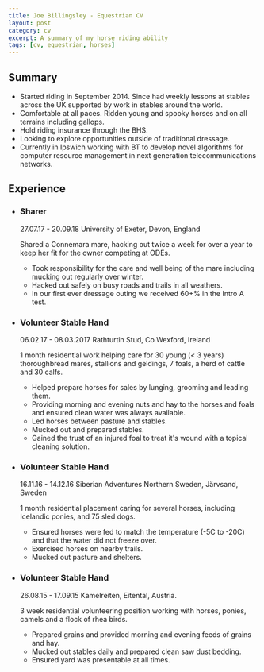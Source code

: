 ```yaml
---
title: Joe Billingsley - Equestrian CV
layout: post
category: cv
excerpt: A summary of my horse riding ability
tags: [cv, equestrian, horses]
---
```


## Summary
<ul>
    <li>
        Started riding in September 2014. Since had weekly lessons at stables across the UK supported by work in stables around the world.
    </li>
    <li>
        Comfortable at all paces. Ridden young and spooky horses and on all terrains including gallops.
    </li>
    <li>
        Hold riding insurance through the BHS.
    </li>
    <li>
        Looking to explore opportunities outside of traditional dressage.
    </li>
    <li>
        Currently in Ipswich working with BT to develop novel algorithms for computer resource management in next generation telecommunications networks.
    </li>
</ul>

## Experience
<ul class="jobs">

<li class="job-item">
    <h3 class="job-title">Sharer</h3>
    <time datetime="2017-07-27">27.07.17</time> - <time datetime="2018-09-20">20.09.18</time>
    <span class="job-location">University of Exeter, Devon, England</span>
    <p class="job-description">
        Shared a Connemara mare, hacking out twice a week for over a year to keep her fit for the owner competing at ODEs. 
    </p>
    <ul>
        <li>
            Took responsibility for the care and well being of the mare including mucking out regularly over winter.
        </li>
        <li>
            Hacked out safely on busy roads and trails in all weathers.
        </li>
        <li>
            In our first ever dressage outing we received 60+% in the Intro A test.
        </li>
    </ul>
</li>

<li class="job-item">
    <h3 class="job-title">Volunteer Stable Hand</h3>
    <time datetime="2017-02-06">06.02.17</time> - <time datetime="2017-03-08">08.03.2017</time>
    <span class="job-location">Rathturtin Stud, Co Wexford, Ireland</span>
    <p class="job-description">
        1 month residential work helping care for 30 young (< 3 years) thoroughbread mares, stallions and geldings, 7 foals, a herd of cattle and 30 calfs. 
    </p>
    <ul>
        <li>
            Helped prepare horses for sales by lunging, grooming and leading them.
        </li>
        <li>
            Providing morning and evening nuts and hay to the horses and foals and ensured clean water was always available.
        </li>
        <li>
            Led horses between pasture and stables.
        </li>
        <li>
            Mucked out and prepared stables.
        </li>
        <li>
            Gained the trust of an injured foal to treat it's wound with a topical cleaning solution.
        </li>
    </ul>
</li>

<li class="job-item">
    <h3 class="job-title">Volunteer Stable Hand</h3>
    <time datetime="2016-11-16">16.11.16</time> - <time datetime="2016-12-14">14.12.16</time>
    <span class="job-location">Siberian Adventures Northern Sweden, Järvsand, Sweden</span>
    <p class="job-description">
        1 month residential placement caring for several horses, including Icelandic ponies, and 75 sled dogs. 
    </p>
    <ul>
        <li>
            Ensured horses were fed to match the temperature (-5C to -20C) and that the water did not freeze over.
        </li>
        <li>
            Exercised horses on nearby trails.
        </li>
        <li>
            Mucked out pasture and shelters.
        </li>
    </ul>
</li>

<li class="job-item">
    <h3 class="job-title">Volunteer Stable Hand</h3>
    <time datetime="2015-08-26">26.08.15</time> - <time datetime="2015-09-17">17.09.15</time>
    <span class="job-location">Kamelreiten, Eitental, Austria.</span>
    <p class="job-description">
        3 week residential volunteering position working with horses, ponies, camels and a flock of rhea birds.
    </p>
    <ul>
        <li>
            Prepared grains and provided morning and evening feeds of grains and hay.
        </li>
        <li>
            Mucked out stables daily and prepared clean saw dust bedding.
        </li>
        <li>
            Ensured yard was presentable at all times.
        </li>
    </ul>
</li>

</ul>